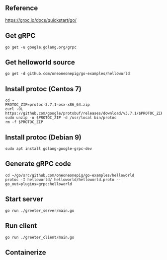 ## Reference
https://grpc.io/docs/quickstart/go/

## Get gRPC
```
go get -u google.golang.org/grpc
```

## Get helloworld source
```
go get -d github.com/oneoneonepig/go-examples/helloworld
```

## Install protoc (Centos 7)
```
cd ~
PROTOC_ZIP=protoc-3.7.1-osx-x86_64.zip
curl -OL https://github.com/google/protobuf/releases/download/v3.7.1/$PROTOC_ZIP
sudo unzip -o $PROTOC_ZIP -d /usr/local bin/protoc
rm -f $PROTOC_ZIP
```

## Install protoc (Debian 9)
```
sudo apt install golang-google-grpc-dev
```
## Generate gRPC code
```
cd ~/go/src/github.com/oneoneonepig/go-examples/helloworld
protoc -I helloworld/ helloworld/helloworld.proto --go_out=plugins=grpc:helloworld
```

## Start server
```
go run ./greeter_server/main.go
```

## Run client
```
go run ./greeter_client/main.go
```

## Containerize
```
```
